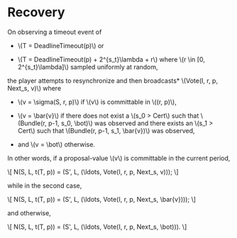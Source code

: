 # Recovery

On observing a timeout event of

- \\(T = DeadlineTimeout(p)\\) or

- \\(T = DeadlineTimeout(p) + 2^{s_t}\lambda + r\\) where \\(r \in [0, 2^{s_t}\lambda]\\)
sampled uniformly at random, 

the player attempts to resynchronize and then broadcasts*
\\(Vote(I, r, p, Next_s, v)\\) where

- \\(v = \sigma(S, r, p)\\) if \\(v\\) is committable in \\((r, p)\\),

- \\(v = \bar{v}\\) if there does not exist a \\(s_0 > Cert\\) such that \\(Bundle(r, p-1, s_0, \bot)\\)
was observed and there exists an \\(s_1 > Cert\\) such that \\(Bundle(r, p-1, s_1, \bar{v})\\)
was observed,

- and \\(v = \bot\\) otherwise.

In other words, if a proposal-value \\(v\\) is committable in the current
period,

\\[
N(S, L, t(T, p)) = (S', L, (\ldots, Vote(I, r, p, Next_s, v)));
\\]

while in the second case,

\\[
N(S, L, t(T, p)) = (S', L, (\ldots, Vote(I, r, p, Next_s, \bar{v})));
\\]

and otherwise,

\\[
N(S, L, t(T, p)) = (S', L, (\ldots, Vote(I, r, p, Next_s, \bot))).
\\]